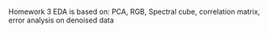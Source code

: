 Homework 3 EDA is based on:
PCA, RGB, Spectral cube, correlation matrix, error analysis on denoised data
 
 
